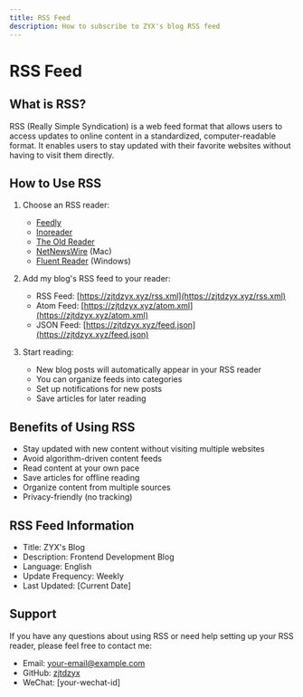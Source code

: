 ```yaml
---
title: RSS Feed
description: How to subscribe to ZYX's blog RSS feed
---
```


# RSS Feed

## What is RSS?

RSS (Really Simple Syndication) is a web feed format that allows users to access updates to online content in a standardized, computer-readable format. It enables users to stay updated with their favorite websites without having to visit them directly.

## How to Use RSS

1. Choose an RSS reader:
   - [Feedly](https://feedly.com)
   - [Inoreader](https://www.inoreader.com)
   - [The Old Reader](https://theoldreader.com)
   - [NetNewsWire](https://netnewswire.com) (Mac)
   - [Fluent Reader](https://hyliu.me/fluent-reader/) (Windows)

2. Add my blog's RSS feed to your reader:
   - RSS Feed: [https://zjtdzyx.xyz/rss.xml](https://zjtdzyx.xyz/rss.xml)
   - Atom Feed: [https://zjtdzyx.xyz/atom.xml](https://zjtdzyx.xyz/atom.xml)
   - JSON Feed: [https://zjtdzyx.xyz/feed.json](https://zjtdzyx.xyz/feed.json)

3. Start reading:
   - New blog posts will automatically appear in your RSS reader
   - You can organize feeds into categories
   - Set up notifications for new posts
   - Save articles for later reading

## Benefits of Using RSS

- Stay updated with new content without visiting multiple websites
- Avoid algorithm-driven content feeds
- Read content at your own pace
- Save articles for offline reading
- Organize content from multiple sources
- Privacy-friendly (no tracking)

## RSS Feed Information

- Title: ZYX's Blog
- Description: Frontend Development Blog
- Language: English
- Update Frequency: Weekly
- Last Updated: [Current Date]

## Support

If you have any questions about using RSS or need help setting up your RSS reader, please feel free to contact me:

- Email: [your-email@example.com](mailto:your-email@example.com)
- GitHub: [zjtdzyx](https://github.com/zjtdzyx)
- WeChat: [your-wechat-id] 